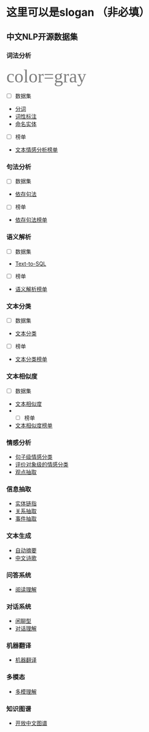 # 这里可以是slogan （非必填）

## 中文NLP开源数据集

### 词法分析
 <font color=gray size=7  face="微软雅黑">color=gray</font>
* [ ] 数据集
- [分词](lexical-analysis/word-segment.md)
- [词性标注](lexical-analysis/part-of-speech-tagging.md)
- [命名实体](lexical-analysis/name-entity-recognition.md)
* [ ] 榜单
- [文本情感分析榜单](http://bjyz-ai.epc.baidu.com/aistudio/competition/detail/33)

### 句法分析
* [ ] 数据集
- [依存句法](dependency-parsing/dependency-parsing.md)
* [ ] 榜单
- [依存句法榜单](http://bjyz-ai.epc.baidu.com/aistudio/competition/detail/33)
### 语义解析
* [ ] 数据集
- [Text-to-SQL](semantic-parsing/semantic-parsing.md)
* [ ] 榜单
- [语义解析榜单](http://bjyz-ai.epc.baidu.com/aistudio/competition/detail/33)
### 文本分类
* [ ] 数据集
- [文本分类](text-classification/text-classification.md)
* [ ] 榜单
- [文本分类榜单](http://bjyz-ai.epc.baidu.com/aistudio/competition/detail/33)
### 文本相似度
* [ ] 数据集
- [文本相似度](text-similarity/text-similarity.md)
- * [ ] 榜单
- [文本相似度榜单](http://bjyz-ai.epc.baidu.com/aistudio/competition/detail/33)
### 情感分析
- [句子级情感分类](sentiment-analysis/sentiment-classification.md)
- [评价对象级的情感分类](sentiment-analysis/aspect-level-sentiment-classification.md)
- [观点抽取](sentiment-analysis/opinion-role-labeling.md)

### 信息抽取
- [实体链指](information-extraction/entity_linking.md)
- [关系抽取](information-extraction/relation-extraction.md)
- [事件抽取](information-extraction/event-extraction.md)

### 文本生成
- [自动摘要](text-generation/automatic-summarization.md)
- [中文诗歌](text-generation/chinese-poetry.md)

### 问答系统
- [阅读理解](question-answering/mrc.md)

### 对话系统
- [闲聊型](dialog/open-domain-dialog.md)
- [对话理解](dialog/task-based/spoken-language-understanding.md)

### 机器翻译
- [机器翻译](machine-translation/machine-translation.md)
### 多模态
- [多模理解](multimodal/multimodal.md)

### 知识图谱
- [开放中文图谱](knowledge-graph/open-knowledge-graph.md)
